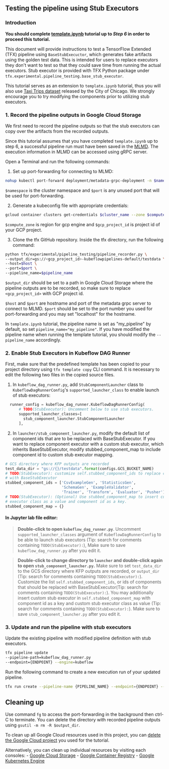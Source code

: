 
## Testing the pipeline using Stub Executors

### Introduction
**You should complete [template.ipynb](https://github.com/tensorflow/tfx/blob/master/docs/tutorials/tfx/template.ipynb) tutorial up to *Step 6* in order to proceed this tutorial.**

This document will provide instructions to test a TensorFlow Extended (TFX) pipeline
using `BaseStubExecuctor`, which generates fake artifacts using the golden test data. This is intended for users to replace executors they don't want to test so that they could save time from running the actual executors. Stub executor is provided with TFX Python package under `tfx.experimental.pipeline_testing.base_stub_executor`.

This tutorial serves as an extension to `template.ipynb` tutorial, thus you will also use [Taxi Trips dataset](
https://data.cityofchicago.org/Transportation/Taxi-Trips/wrvz-psew)
released by the City of Chicago. We strongly encourage you to try modifying the components prior to utilizing stub executors.

### 1. Record the pipeline outputs in Google Cloud Storage

We first need to record the pipeline outputs so that the stub executors can copy over the artifacts from the recorded outputs.

Since this tutorial assumes that you have completed `template.ipynb` up to step 6, a successful pipeline run must have been saved in the [MLMD](https://www.tensorflow.org/tfx/guide/mlmd). The execution information in MLMD can be accessed using gRPC server. 

Open a Terminal and run the following commands:

1.  Set up port-forwarding for connecting to MLMD:
```bash
nohup kubectl port-forward deployment/metadata-grpc-deployment -n $namespace $port:8080 &
```
`$namespace` is the cluster namespace and `$port` is any unused port that will be used for port-forwarding.

2.  Generate a kubeconfig file with appropriate credentials:
```bash
gcloud container clusters get-credentials $cluster_name --zone $compute_zone --project $gcp_project_id
```
`$compute_zone` is region for gcp engine and `$gcp_project_id` is project id of your GCP project.

3.  Clone the tfx GitHub repository. Inside the tfx directory, run the following command:

```bash
python tfx/experimental/pipeline_testing/pipeline_recorder.py \
--output_dir=gs://<gcp_project_id>-kubeflowpipelines-default/testdata \
--host=$host \
--port=$port \
--pipeline_name=$pipeline_name
```

`$output_dir` should be set to a path in Google Cloud Storage where the pipeline outputs are to be recorded, so make sure to replace `<gcp_project_id>` with GCP project id.

`$host` and `$port` are hostname and port of the metadata grpc server to connect to MLMD. `$port` should be set to the port number you used for port-forwarding and you may set "localhost" for the hostname.

In `template.ipynb` tutorial, the pipeline name is set as "my_pipeline" by default, so set `pipeline_name="my_pipeline"`. If you have modified the pipeline name when running the template tutorial, you should modify the `--pipeline_name` accordingly.

### 2. Enable Stub Executors in Kubeflow DAG Runner

First, make sure that the predefined template has been copied to your project directory using `tfx template copy` CLI command. It is necessary to edit the following two files in the copied source files.

1.  In `kubeflow_dag_runner.py`, add `StubComponentLauncher` class to `KubeflowDagRunnerConfig`'s `supported_launcher_class` to enable launch of stub executors:

``` python
  runner_config = kubeflow_dag_runner.KubeflowDagRunnerConfig(
      # TODO(StubExecutor): Uncomment below to use stub executors.
      supported_launcher_classes=[
        stub_component_launcher.StubComponentLauncher
      ],
```

2.  In `launcher/stub_component_launcher.py`, modify the default list of component ids that are to be replaced with BaseStubExecutor. If you want to replace component executor with a custom stub executor, which inherits BaseStubExecutor, modify stubbed_component_map to include component id to custom stub executor mapping. 
```python
# GCS directory where KFP outputs are recorded
test_data_dir = "gs://{}/testdata".format(configs.GCS_BUCKET_NAME)
# TODO(StubExecutor): customize self.stubbed_component_ids to replace components
# with BaseStubExecutor
stubbed_component_ids = ['CsvExampleGen', 'StatisticsGen',
                         'SchemaGen', 'ExampleValidator',
                         'Trainer', 'Transform', 'Evaluator', 'Pusher']
# TODO(StubExecutor): (Optional) Use stubbed_component_map to insert custom stub
# executor class as a value and component id as a key.
stubbed_component_map = {}
```

#### In Jupyter lab file editor:
>**Double-click to open `kubeflow_dag_runner.py`**. 
Uncomment `supported_launcher_classes` argument of `KubeflowDagRunnerConfig` to be able to launch stub executors (Tip: search for comments containing `TODO(StubExecutor):`),  Make sure to save `kubeflow_dag_runner.py` after you edit it.



>**Double-click to change directory to `launcher` and double-click again to open `stub_component_launcher.py`.**
Make sure to set `test_data_dir` to the GCS directory where KFP outputs are recorded, or `output_dir` (Tip: search for comments containing `TODO(StubExecutor):`). Customize the list `self.stubbed_component_ids`, or ids of components that should be replaced with BaseStubExecutor(Tip: search for comments containing `TODO(StubExecutor):`). You may additionally insert custom stub executor in `self.stubbed_component_map` with component id as a key and custom stub executor class as value (Tip: search for comments containing `TODO(StubExecutor):`). Make sure to save `stub_component_launcher.py` after you edit it.

### 3. Update and run the pipeline with stub executors
Update the existing pipeline with modified pipeline definition with stub executors.
```bash
tfx pipeline update
--pipeline-path=kubeflow_dag_runner.py
--endpoint={ENDPOINT} --engine=kubeflow
```

Run the following command to create a new execution run of your updated pipeline.

```bash
tfx run create --pipeline-name {PIPELINE_NAME} --endpoint={ENDPOINT} --engine=kubeflow
```


## Cleaning up

Use command `fg` to access the port-forwarding in the background then ctrl-C to terminate.
You can delete the directory with recorded pipeline outputs using `gsutil -m rm -R $output_dir`.

To clean up all Google Cloud resources used in this project, you can
[delete the Google Cloud project](https://cloud.google.com/resource-manager/docs/creating-managing-projects#shutting_down_projects)
you used for the tutorial.

Alternatively, you can clean up individual resources by visiting each
consoles: - [Google Cloud Storage](https://console.cloud.google.com/storage) -
[Google Container Registry](https://console.cloud.google.com/gcr) -
[Google Kubernetes Engine](https://console.cloud.google.com/kubernetes)
